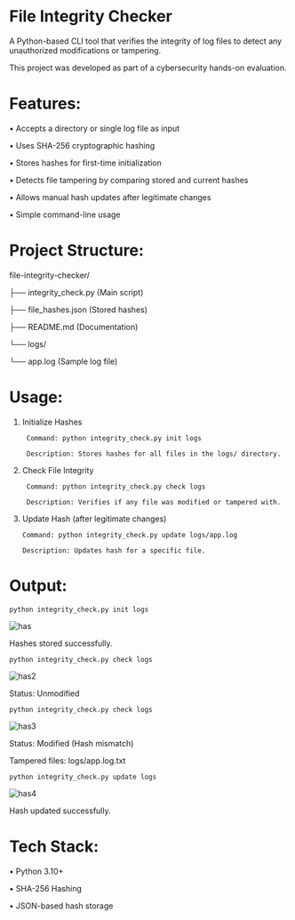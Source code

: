 # File Integrity Checker

A Python-based CLI tool that verifies the integrity of log files to detect any unauthorized modifications or tampering.

This project was developed as part of a cybersecurity hands-on evaluation.

# Features: 
• Accepts a directory or single log file as input 

• Uses SHA-256 cryptographic hashing 

• Stores hashes for first-time initialization 

• Detects file tampering by comparing stored and current hashes 

• Allows manual hash updates after legitimate changes 

• Simple command-line usage  

# Project Structure:
file-integrity-checker/

├── integrity_check.py (Main script)

├── file_hashes.json (Stored hashes)

├── README.md (Documentation)

└── logs/

└── app.log (Sample log file)

# Usage: 
1. Initialize Hashes
   
        Command: python integrity_check.py init logs
    
        Description: Stores hashes for all files in the logs/ directory. 

2. Check File Integrity
   
        Command: python integrity_check.py check logs
   
        Description: Verifies if any file was modified or tampered with.

3. Update Hash (after legitimate changes)
   
       Command: python integrity_check.py update logs/app.log
   
       Description: Updates hash for a specific file. 

# Output: 

    python integrity_check.py init logs
    
![has](https://github.com/user-attachments/assets/d2c4a2ce-7da5-498d-9e36-13e27df86b14)
 
Hashes stored successfully. 

    python integrity_check.py check logs
    
![has2](https://github.com/user-attachments/assets/1f7ef483-13b0-4a84-ae36-cc8eb263ddad)
   
Status: Unmodified

    python integrity_check.py check logs
   
![has3](https://github.com/user-attachments/assets/d12c5498-44da-496e-ba37-cc5c99a9d086)

Status: Modified (Hash mismatch) 

Tampered files: logs/app.log.txt
 
    python integrity_check.py update logs

![has4](https://github.com/user-attachments/assets/d0feea2c-3231-41de-bdae-a42554fdb13b)

Hash updated successfully.

# Tech Stack:

•	Python 3.10+

•	SHA-256 Hashing

•	JSON-based hash storage 


